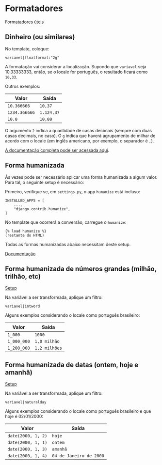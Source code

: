 # Formatadores

Formatadores úteis

## Dinheiro (ou similares)
No template, coloque:
```
variavel|floatformat:"2g"
```
A formatação vai considerar a localização. Supondo que `variavel` seja 10.33333333, então, se o locale for português, o resultado ficará como `10,33`.

Outros exemplos:

| Valor        | Saída       |
| ------------ | ----------- |
| `10.366666`  | `10,37`     |
| `1234.366666`| `1.124,37`  |
| `10.0`       | `10,00`     |

O argumento `2` indica a quantidade de casas decimais (sempre com duas casas decimais, no caso). O `g` indica que haverá agrupamento de milhar de acordo com o locale (em inglês americano, por exemplo, o separador é `,`).

[A documentação completa pode ser acessada aqui](https://docs.djangoproject.com/en/dev/ref/templates/builtins/#floatformat).

## Forma humanizada
Às vezes pode ser necessário aplicar uma forma humanizada a algum valor. Para tal, o seguinte setup é necessário:

Primeiro, verifique se, em `settings.py`, o app `humanize` está incluso:
```
INSTALLED_APPS = [
    ...,
    "django.contrib.humanize",
]
```
No template que ocorrerá a conversão, carregue o `humanize`:
```
{% load humanize %}
(restante do HTML)
```
Todas as formas humanizadas abaixo necessitam deste setup.

[Documentação](https://docs.djangoproject.com/en/5.1/ref/contrib/humanize/#module-django.contrib.humanize)

## Forma humanizada de números grandes (milhão, trilhão, etc)
[Setup](#forma-humanizada)

Na variável a ser transformada, aplique um filtro:

```
variavel|intword
```

Alguns exemplos considerando o locale como português brasileiro:

| Valor      | Saída         |
| ---------- | -----------   |
| `1_000`    | `1000`        |
| `1_000_000`| `1,0 milhão`  |
| `1_200_000`| `1,2 milhões` |

## Forma humanizada de datas (ontem, hoje e amanhã)
[Setup](#forma-humanizada)

Na variável a ser transformada, aplique um filtro:

```
variavel|naturalday
```

Alguns exemplos considerando o locale como português brasileiro e que hoje é 02/01/2000:

| Valor                | Saída                   |
| -------------------- | ----------------------- |
| `date(2000, 1, 2)`   | `hoje`                  |
| `date(2000, 1, 1)`   | `ontem`                 |
| `date(2000, 1, 3)`   | `amanhã`                |
| `date(2000, 1, 4)`   | `04 de Janeiro de 2000` |
